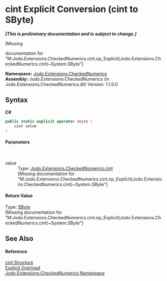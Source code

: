 # cint&nbsp;Explicit Conversion (cint to SByte)
 _**\[This is preliminary documentation and is subject to change.\]**_

\[Missing <summary> documentation for "M:Jodo.Extensions.CheckedNumerics.cint.op_Explicit(Jodo.Extensions.CheckedNumerics.cint)~System.SByte"\]

**Namespace:**&nbsp;<a href="N_Jodo_Extensions_CheckedNumerics">Jodo.Extensions.CheckedNumerics</a><br />**Assembly:**&nbsp;Jodo.Extensions.CheckedNumerics (in Jodo.Extensions.CheckedNumerics.dll) Version: 1.1.0.0

## Syntax

**C#**<br />
``` C#
public static explicit operator sbyte (
	cint value
)
```


#### Parameters
&nbsp;<dl><dt>value</dt><dd>Type: <a href="T_Jodo_Extensions_CheckedNumerics_cint">Jodo.Extensions.CheckedNumerics.cint</a><br />\[Missing <param name="value"/> documentation for "M:Jodo.Extensions.CheckedNumerics.cint.op_Explicit(Jodo.Extensions.CheckedNumerics.cint)~System.SByte"\]</dd></dl>

#### Return Value
Type: <a href="https://docs.microsoft.com/dotnet/api/system.sbyte" target="_blank" rel="noopener noreferrer">SByte</a><br />\[Missing <returns> documentation for "M:Jodo.Extensions.CheckedNumerics.cint.op_Explicit(Jodo.Extensions.CheckedNumerics.cint)~System.SByte"\]

## See Also


#### Reference
<a href="T_Jodo_Extensions_CheckedNumerics_cint">cint Structure</a><br /><a href="Overload_Jodo_Extensions_CheckedNumerics_cint_op_Explicit">Explicit Overload</a><br /><a href="N_Jodo_Extensions_CheckedNumerics">Jodo.Extensions.CheckedNumerics Namespace</a><br />